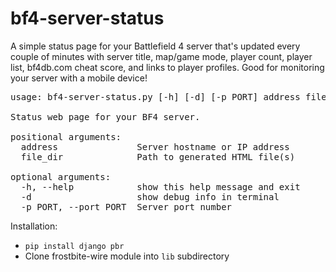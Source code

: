 bf4-server-status
=================
A simple status page for your Battlefield 4 server that's updated every couple of minutes with server title, map/game mode, player count, player list, bf4db.com cheat score, and links to player profiles.  Good for monitoring your server with a mobile device!

<pre>usage: bf4-server-status.py [-h] [-d] [-p PORT] address file_dir

Status web page for your BF4 server.

positional arguments:
  address               Server hostname or IP address
  file_dir              Path to generated HTML file(s)

optional arguments:
  -h, --help            show this help message and exit
  -d                    show debug info in terminal
  -p PORT, --port PORT  Server port number</pre>
  
Installation:
* `pip install django pbr`
* Clone frostbite-wire module into `lib` subdirectory

